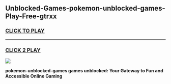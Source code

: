 
## Unblocked-Games-pokemon-unblocked-games-Play-Free-gtrxx
<h3>
<a href="https://premium76.site?title=pokemon-unblocked-games&ref=23A">CLICK TO PLAY</a></h3>
<hr>

<h3>
<a href="https://premium76.site?title=pokemon-unblocked-games&ref=23A">CLICK 2 PLAY</a>
  
</h3>

<a href="https://premium76.site?title=pokemon-unblocked-games&ref=23A"><img src="https://clearcache.store/games.png"></a>


**pokemon-unblocked-games games unblocked: Your Gateway to Fun and Accessible Online Gaming**
